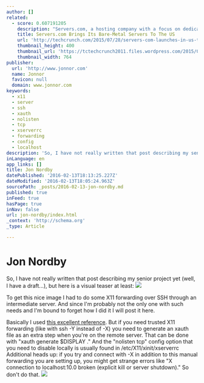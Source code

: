 ```yaml
---
author: []
related:
  - score: 0.607191205
    description: "Servers.com, a hosting company with a focus on dedicated bare-metal servers that launched in Europe in 2005, today announced the opening of its first U.S. data center location. The new Dallas data center currently only offers dedicated servers, but it will soon also play host to Servers.com's shared cloud hosting servers."
    title: Servers.com Brings Its Bare-Metal Servers To The US
    url: 'http://techcrunch.com/2015/07/28/servers-com-launches-in-us-takes-aim-at-digitalocean-with-focus-on-bare-metal-servers/'
    thumbnail_height: 400
    thumbnail_url: 'https://tctechcrunch2011.files.wordpress.com/2015/07/8681750288_354823d8d3_o.jpg?w=764&h=400&crop=1'
    thumbnail_width: 764
publisher:
  url: 'http://www.jonnor.com'
  name: Jonnor
  favicon: null
  domain: www.jonnor.com
keywords:
  - x11
  - server
  - ssh
  - xauth
  - nolisten
  - tcp
  - xserverrc
  - forwarding
  - config
  - localhost
description: 'So, I have not really written that post describing my senior project yet (well, I have a draft...), but here is a visual teaser at least: To get this nice image I had to do some X11 forwarding over SSH through an intermediate server.'
inLanguage: en
app_links: []
title: Jon Nordby
datePublished: '2016-02-13T18:13:25.227Z'
dateModified: '2016-02-13T18:05:24.963Z'
sourcePath: _posts/2016-02-13-jon-nordby.md
published: true
inFeed: true
hasPage: true
inNav: false
url: jon-nordby/index.html
_context: 'http://schema.org'
_type: Article

---
```

# Jon Nordby

So, I have not really written that post describing my senior project yet (well, I have a draft...), but here is a visual teaser at least:
![](http://www.jonnor.com/wp/files/2009-11-08-003736_1280x800_scrot-300x187.png)

To get this nice image I had to do some X11 forwarding over SSH through an intermediate server. And since I'm probably not the only one with such needs and I'm bound to forget how I did it I will post it here.

Basically I used [this excellent reference][0]. But if you need trusted X11 forwarding (like with ssh -Y instead of -X) you need to generate an xauth file as an extra step when you're on the remote server. That can be done with "xauth generate $DISPLAY ." And the "nolisten tcp" config option that you need to disable locally is usually found in /etc/X11/xinit/xserverrc  
Additional heads up: if you try and connect with -X in addition to this manual forwarding you are setting up, you might get strange errors like "X connection to localhost:10.0 broken (explicit kill or server shutdown)." So don't do that.
[![](http://www.jonnor.com/wp/wp-content/plugins/flattr/img/flattr-badge-large.png)][1]

[0]: http://factorial.hu/articles/20080302/more-robust-remote-x-tunneling
[1]: http://www.jonnor.com/wp/?flattrss_redirect&id=76&md5=4c0bf076f1bac376e2cf9ccf6dddfc4b